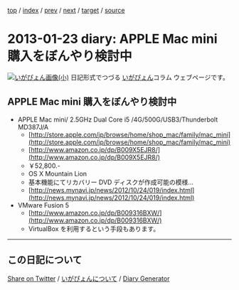 [top](https://igapyon.github.io/diary/) 
 / [index](https://igapyon.github.io/diary/2013/index.html) 
 / [prev](https://igapyon.github.io/diary/2013/ig130122.html) 
 / [next](https://igapyon.github.io/diary/2013/ig130124.html) 
 / [target](https://igapyon.github.io/diary/2013/ig130123.html) 
 / [source](https://github.com/igapyon/diary/blob/gh-pages/2013/ig130123.html.src.md) 

2013-01-23 diary: APPLE Mac mini 購入をぼんやり検討中
=====================================================================================================
[![いがぴょん画像(小)](https://igapyon.github.io/diary/images/iga200306s.jpg "いがぴょん")](https://igapyon.github.io/diary/memo/memoigapyon.html) 日記形式でつづる [いがぴょん](https://igapyon.github.io/diary/memo/memoigapyon.html)コラム ウェブページです。

## APPLE Mac mini 購入をぼんやり検討中


* APPLE Mac mini/ 2.5GHz Dual Core i5 /4G/500G/USB3/Thunderbolt MD387J/A
  * [http://store.apple.com/jp/browse/home/shop_mac/family/mac_mini](http://store.apple.com/jp/browse/home/shop_mac/family/mac_mini)
  * [http://www.amazon.co.jp/dp/B009X5EJR8/](http://www.amazon.co.jp/dp/B009X5EJR8/)
  * ￥52,800.-
  * OS X Mountain Lion 
  * 基本機能にてリカバリー DVD ディスクが作成可能の模様...
  * [http://news.mynavi.jp/news/2012/10/24/019/index.html](http://news.mynavi.jp/news/2012/10/24/019/index.html)
* VMware Fusion 5
  * [http://www.amazon.co.jp/dp/B009316BXW/](http://www.amazon.co.jp/dp/B009316BXW/)
  * VirtualBox を利用するという手段もあります。





----------------------------------------------------------------------------------------------------

## この日記について

[Share on Twitter](https://twitter.com/intent/tweet?hashtags=igapyon%2Cdiary%2C%E3%81%84%E3%81%8C%E3%81%B4%E3%82%87%E3%82%93&text=APPLE+Mac+mini+%E8%B3%BC%E5%85%A5%E3%82%92%E3%81%BC%E3%82%93%E3%82%84%E3%82%8A%E6%A4%9C%E8%A8%8E%E4%B8%AD&url=https%3A%2F%2Figapyon.github.io%2Fdiary%2F2013%2Fig130123.html) / [いがぴょんについて](https://igapyon.github.io/diary/memo/memoigapyon.html) / [Diary Generator](https://github.com/igapyon/igapyonv3)
